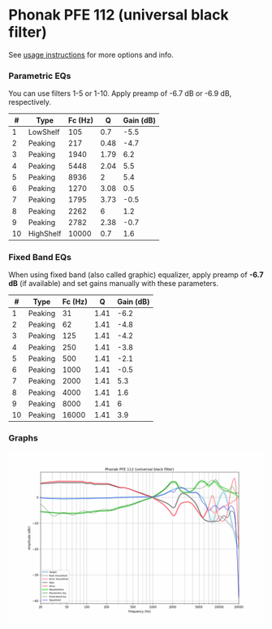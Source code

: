 # Phonak PFE 112 (universal black filter)
See [usage instructions](https://github.com/jaakkopasanen/AutoEq#usage) for more options and info.

### Parametric EQs
You can use filters 1-5 or 1-10. Apply preamp of -6.7 dB or -6.9 dB, respectively.

|   # | Type      |   Fc (Hz) |    Q |   Gain (dB) |
|-----|-----------|-----------|------|-------------|
|   1 | LowShelf  |       105 | 0.7  |        -5.5 |
|   2 | Peaking   |       217 | 0.48 |        -4.7 |
|   3 | Peaking   |      1940 | 1.79 |         6.2 |
|   4 | Peaking   |      5448 | 2.04 |         5.5 |
|   5 | Peaking   |      8936 | 2    |         5.4 |
|   6 | Peaking   |      1270 | 3.08 |         0.5 |
|   7 | Peaking   |      1795 | 3.73 |        -0.5 |
|   8 | Peaking   |      2262 | 6    |         1.2 |
|   9 | Peaking   |      2782 | 2.38 |        -0.7 |
|  10 | HighShelf |     10000 | 0.7  |         1.6 |

### Fixed Band EQs
When using fixed band (also called graphic) equalizer, apply preamp of **-6.7 dB** (if available) and set gains manually with these parameters.

|   # | Type    |   Fc (Hz) |    Q |   Gain (dB) |
|-----|---------|-----------|------|-------------|
|   1 | Peaking |        31 | 1.41 |        -6.2 |
|   2 | Peaking |        62 | 1.41 |        -4.8 |
|   3 | Peaking |       125 | 1.41 |        -4.2 |
|   4 | Peaking |       250 | 1.41 |        -3.8 |
|   5 | Peaking |       500 | 1.41 |        -2.1 |
|   6 | Peaking |      1000 | 1.41 |        -0.5 |
|   7 | Peaking |      2000 | 1.41 |         5.3 |
|   8 | Peaking |      4000 | 1.41 |         1.6 |
|   9 | Peaking |      8000 | 1.41 |         6   |
|  10 | Peaking |     16000 | 1.41 |         3.9 |

### Graphs
![](./Phonak%20PFE%20112%20(universal%20black%20filter).png)
